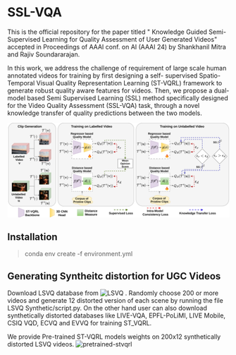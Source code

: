 # SSL-VQA
This is the official repository for the paper titled " Knowledge Guided Semi-Supervised Learning for Quality Assessment of User Generated Videos" accepted in Proceedings of AAAI conf. on AI (AAAI 24) by Shankhanil Mitra and Rajiv Soundararajan. 

In this work, we address the challenge of requirement of large scale human annotated videos for training by first designing a self- supervised Spatio-Temporal Visual Quality Representation Learning (ST-VQRL) framework to generate robust quality aware features for videos. Then, we propose a dual-model based Semi Supervised Learning (SSL) method specifically designed for the Video Quality Assessment (SSL-VQA) task, through a novel knowledge transfer of quality predictions between the two models.

![SSL-VQA](https://github.com/Shankhanil006/SSL-VQA/blob/main/sslvqa.png?raw=true)

## Installation 
>conda env create -f environment.yml

## Generating Syntheitc distortion for UGC Videos
Download LSVQ database from ![LSVQ](https://github.com/baidut/PatchVQ?raw=true) . Randomly choose 200 or more videos and generate 12 distorted version of each scene by running the file LSVQ Synthetic/script.py. On the other hand user can also download synthetically distorted databases like LIVE-VQA, EPFL-PoLiMI, LIVE Mobile, CSIQ VQD, ECVQ and EVVQ for training ST_VQRL.

We provide Pre-trained ST-VQRL models weights on 200x12 synthetically distorted LSVQ videos.
![pretrained-stvqrl](https://drive.google.com/file/d/1uE0QgCZAsjXrvRHP_bdC8xVu5xb4eZUa/view?usp=drive_link)

